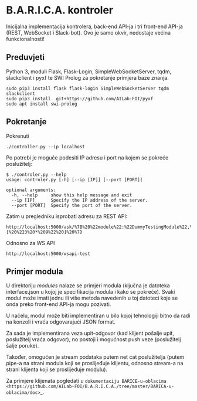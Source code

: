 B.A.R.I.C.A. kontroler
======================

Inicijalna implementacija kontrolera, back-end API-ja i tri front-end
API-ja (REST, WebSocket i Slack-bot). Ovo je samo okvir, nedostaje
većina funkcionalnosti!

Preduvjeti
----------
Python 3, moduli Flask, Flask-Login, SimpleWebSocketServer, tqdm,
slackclient i pyxf te SWI Prolog za pokretanje primjera baze znanja.

```
sudo pip3 install flask flask-login SimpleWebSocketServer tqdm slackclient
sudo pip3 install  git+https://github.com/AILab-FOI/pyxf
sudo apt install swi-prolog
```

Pokretanje
----------
Pokrenuti 

```
./controller.py --ip localhost
```

Po potrebi je moguće podesiti IP adresu i port na kojem se pokreće poslužitelj:

```
$ ./controler.py --help
usage: controler.py [-h] [--ip [IP]] [--port [PORT]]

optional arguments:
  -h, --help     show this help message and exit
  --ip [IP]      Specify the IP address of the server.
  --port [PORT]  Specify the port of the server.
```

Zatim u pregledniku isprobati adresu za REST API:

```
http://localhost:5000/ask/%7B%20%22module%22:%22DummyTestingModule%22,%20%22method%22:%22eval%22,%20%22args%22:[%20%223%20*%209%22%20]%20%7D
```

Odnosno za WS API

```
http://localhost:5000/wsapi-test
```

Primjer modula
--------------

U direktoriju *modules* nalaze se primjeri modula (ključna je datoteka
interface.json u kojoj je specifikacija modula i kako se pokreće).
Svaki modul može imati jednu ili više metoda navedenih u toj datoteci
koje se onda preko front-end API-ja mogu pozivati.

U načelu, modul može biti implementiran u bilo kojoj tehnologiji bitno
da radi na konzoli i vraća odgovarajući JSON format.

Za sada je implementirana veza upit-odgovor (kad klijent pošalje
upit, poslužitelj vraća odgovor), no postoji i mogućnost push veze
(poslužitelj šalje poruke).

Također, omogućen je stream podataka putem net cat poslužitelja
(putem pipe-a na strani modula koji se proslijeđuje klijentu, odnosno
stream-a na strani klijenta koji se proslijeđuje modulu).

Za primjere klijenata pogledati u `dokumentaciju BARICE-u-oblacima  <https://github.com/AILab-FOI/B.A.R.I.C.A./tree/master/BARICA-u-oblacima/doc>`_.


